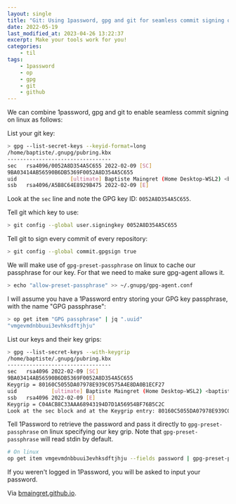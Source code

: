 ```yaml
---
layout: single
title: "Git: Using 1password, gpg and git for seamless commit signing on linux"
date: 2022-05-19
last_modified_at: 2023-04-26 13:22:37
excerpt: Make your tools work for you!
categories:
    - til
tags:
    - 1password
    - op
    - gpg
    - git
    - github
---
```


We can combine 1password, gpg and git to enable seamless commit signing on linux as follows:

List your git key:

```bash
> gpg --list-secret-keys --keyid-format=long
/home/baptiste/.gnupg/pubring.kbx
---------------------------------
sec   rsa4096/0052A8D354A5C655 2022-02-09 [SC]
9BA03414AB56590B6DB5369F0052A8D354A5C655
uid                 [ultimate] Baptiste Maingret (Home Desktop-WSL2) <baptiste.maingret@gmail.com>
ssb   rsa4096/A5B8C64E8929B475 2022-02-09 [E]
```

Look at the `sec` line and note the GPG key ID: `0052A8D354A5C655`.

Tell git which key to use:

```bash
> git config --global user.signingkey 0052A8D354A5C655
```

Tell git to sign every commit of every repository:

```bash
> git config --global commit.gpgsign true
```

We will make use of `gpg-preset-passphrase` on linux to cache our passphrase for our key.
For that we need to make sure gpg-agent allows it.

```bash
> echo "allow-preset-passphrase" >> ~/.gnupg/gpg-agent.conf
```

I will assume you have a 1Password entry storing your GPG key passphrase, with the name "GPG passphrase":

```bash
> op get item "GPG passphrase" | jq ".uuid"
"vmgevmdnbbuui3evhksdftjhju"
```

List our keys and their key grips:

```bash
> gpg --list-secret-keys --with-keygrip
/home/baptiste/.gnupg/pubring.kbx
---------------------------------
sec   rsa4096 2022-02-09 [SC]
9BA03414AB56590B6DB5369F0052A8D354A5C655
Keygrip = 80160C5055DA07978E939C0575A4E8DA0B1ECF27
uid           [ultimate] Baptiste Maingret (Home Desktop-WSL2) <baptiste.maingret@gmail.com>
ssb   rsa4096 2022-02-09 [E]
Keygrip = C04ACB8C33AAA68943194D7D1A56954BF76B5C2C
Look at the sec block and at the Keygrip entry: 80160C5055DA07978E939C0575A4E8DA0B1ECF27.
```

Tell 1Password to retrieve the password and pass it directly to `gpg-preset-passphrase` on linux specifying our key grip.
Note that `gpg-preset-passphrase` will read stdin by default.

```bash
# On linux
op get item vmgevmdnbbuui3evhksdftjhju --fields password | gpg-preset-passphrase --preset 80160C5055DA07978E939C0575A4E8DA0B1ECF27
```

If you weren't logged in 1Password, you will be asked to input your password.

Via [bmaingret.github.io](https://bmaingret.github.io/blog/2022-02-15-1Password-gpg-git-seamless-commits-signing).
